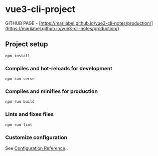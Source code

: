 # vue3-cli-project


GITHUB PAGE - [https://mariiabel.github.io/vue3-cli-notes/production/](https://mariiabel.github.io/vue3-cli-notes/production/)


## Project setup
```
npm install
```

### Compiles and hot-reloads for development
```
npm run serve
```

### Compiles and minifies for production
```
npm run build
```

### Lints and fixes files
```
npm run lint
```

### Customize configuration
See [Configuration Reference](https://cli.vuejs.org/config/).
